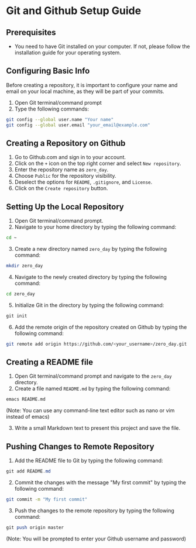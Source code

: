 # Git and Github Setup Guide

## Prerequisites

* You need to have Git installed on your computer. If not, please follow the installation guide for your operating system.

## Configuring Basic Info

Before creating a repository, it is important to configure your name and email on your local machine, as they will be part of your commits.

1. Open Git terminal/command prompt
2. Type the following commands:

```bash
git config --global user.name "Your name"
git config --global user.email "your_email@example.com"
```
 ## Creating a Repository on Github
1. Go to Github.com and sign in to your account.
2. Click on the `+` icon on the top right corner and select `New repository`.
3. Enter the repository name as `zero_day`.
4. Choose `Public` for the repository visibility.
5. Deselect the options for `README`, `.gitignore`, and `License`.
6. Click on the `Create repository` button.

## Setting Up the Local Repository
1. Open Git terminal/command prompt.
2. Navigate to your home directory by typing the following command:

```bash
cd ~
```
3. Create a new directory named `zero_day` by typing the following command:

```bash
mkdir zero_day

```
4. Navigate to the newly created directory by typing the following command:
```bash
cd zero_day

```
5. Initialize Git in the directory by typing the following command:
```csharp
git init

```
6. Add the remote origin of the repository created on Github by typing the following command:
```bash
git remote add origin https://github.com/<your_username>/zero_day.git

```

## Creating a README file
1. Open Git terminal/command prompt and navigate to the `zero_day` directory.
2. Create a file named `README.md` by typing the following command:
```bash
emacs README.md

```
(Note: You can use any command-line text editor such as nano or vim instead of emacs)

3. Write a small Markdown text to present this project and save the file.
## Pushing Changes to Remote Repository
1. Add the README file to Git by typing the following command:
```csharp
git add README.md

```
2. Commit the changes with the message "My first commit" by typing the following command:
```bash
git commit -m "My first commit"

```
3. Push the changes to the remote repository by typing the following command:
```perl
git push origin master

```
(Note: You will be prompted to enter your Github username and password)
